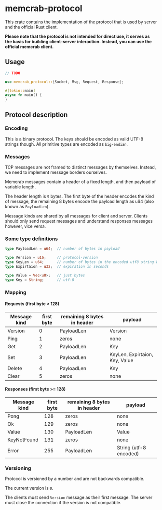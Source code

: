# memcrab-protocol

This crate contains the implementation of the protocol that is used by server and the official Rust client.

**Please note that the protocol is not intended for direct use,
it serves as the basis for building client-server interaction.
Instead, you can use the official memcrab client.**

## Usage 
```rust
// TODO

use memcrab_protocol::{Socket, Msg, Request, Response};

#[tokio::main]
async fn main() {
}
```

## Protocol description

### Encoding

This is a binary protocol. The keys should be encoded as valid UTF-8 strings though.
All primitive types are encoded as `big-endian`.

### Messages 
TCP messages are not framed to distinct messages by themselves. Instead, we need to implement message borders ourselves.

Memcrab messages contain a header of a fixed length, and then payload of variable length.

The header length is `9` bytes.
The first byte of the header encodes the kind of message,
the remaining 8 bytes encode the payload length as u64 (also known as `PayloadLen`).

Message kinds are shared by all messages for client and server.
Clients should only send request messages and understand responses messages however, vice versa.

### Some type definitions

```rs
type PayloadLen = u64;  // number of bytes in payload

type Version = u16;     // protocol-version
type KeyLen = u64;      // number of bytes in the encoded utf8 string key
type Expirtaion = u32;  // expiration in seconds

type Value = Vec<u8>;   // just bytes
type Key = String;      // utf-8
```

### Mapping

#### Requests (first byte < 128)
| Message kind     | first byte | remaining 8 bytes in header | payload
| ---              | ---        | ---                         | --- 
|    Version       | 0          | PayloadLen                  | Version
|    Ping          | 1          | zeros                       | none
|    Get           | 2          | PayloadLen                  | Key
|    Set           | 3          | PayloadLen                  | KeyLen, Expirtaion, Key, Value
|    Delete        | 4          | PayloadLen                  | Key
|    Clear         | 5          | zeros                       | none

#### Responses (first byte >= 128)
| Message kind    | first byte | remaining 8 bytes in header | payload
| ---             | ---        | ---                         | --- 
|    Pong         | 128        | zeros                       | none
|    Ok           | 129        | zeros                       | none
|    Value        | 130        | PayloadLen                  | Value
|    KeyNotFound  | 131        | zeros                       | none
|    Error        | 255        | PayloadLen                  | String (utf-8 encoded)

### Versioning
Protocol is versioned by a number and are not backwards compatible.

The current version is `0`.

The clients must send `Version` message as their first message.
The server must close the connection if the version is not compatible.
